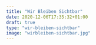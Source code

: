 ```yaml
---
title: "Wir Bleiben Sichtbar"
date: 2020-12-06T17:35:32+01:00
draft: true
type: "wir-bleiben-sichtbar"
image: "wirbleiben-sichtbar.jpg"
---
```


